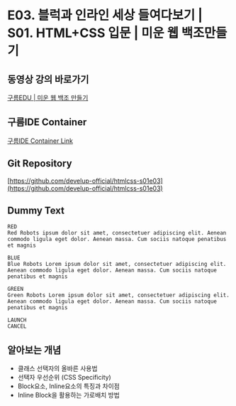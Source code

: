 #  E03. 블럭과 인라인 세상 들여다보기 | S01. HTML+CSS 입문 | 미운 웹 백조만들기

## 동영상 강의 바로가기
[구름EDU | 미운 웹 백조 만들기](https://edu.goorm.io/learn/lecture/16783/%EB%AF%B8%EC%9A%B4-%EC%9B%B9-%EB%B0%B1%EC%A1%B0-%EB%A7%8C%EB%93%A4%EA%B8%B0-html-css)

## 구름IDE Container
[구름IDE Container Link](https://goor.me/E5efv)

## Git Repository
[https://github.com/develup-official/htmlcss-s01e03](https://github.com/develup-official/htmlcss-s01e03)

## Dummy Text
```
RED
Red Robots ipsum dolor sit amet, consectetuer adipiscing elit. Aenean commodo ligula eget dolor. Aenean massa. Cum sociis natoque penatibus et magnis

BLUE
Blue Robots Lorem ipsum dolor sit amet, consectetuer adipiscing elit. Aenean commodo ligula eget dolor. Aenean massa. Cum sociis natoque penatibus et magnis

GREEN
Green Robots Lorem ipsum dolor sit amet, consectetuer adipiscing elit. Aenean commodo ligula eget dolor. Aenean massa. Cum sociis natoque penatibus et magnis

LAUNCH
CANCEL
```

## 알아보는 개념
- 클래스 선택자의 올바른 사용법
- 선택자 우선순위 (CSS Specificity)
- Block요소, Inline요소의 특징과 차이점
- Inline Block을 활용하는 가로배치 방법
